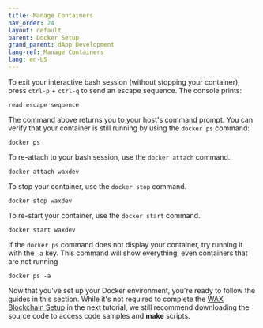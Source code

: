 ```yaml
---
title: Manage Containers
nav_order: 24
layout: default
parent: Docker Setup
grand_parent: dApp Development
lang-ref: Manage Containers
lang: en-US
---
```


To exit your interactive bash session (without stopping your container), press `ctrl-p` + `ctrl-q` to send an escape sequence. The console prints:

```shell
read escape sequence
```

The command above returns you to your host's command prompt. You can verify that your container is still running by using the `docker ps` command:

```shell
docker ps
```

To re-attach to your bash session, use the `docker attach` command.

```shell
docker attach waxdev
```

To stop your container, use the `docker stop` command.

```shell
docker stop waxdev
```

To re-start your container, use the `docker start` command.

```shell
docker start waxdev
```

If the `docker ps` command does not display your container, try running it with the `-a` key. This command will show everything, even containers that are not running

```shell
docker ps -a
```

Now that you've set up your Docker environment, you're ready to follow the guides in this section. While it's not required to complete the [WAX Blockchain Setup](/en/dapp-development/wax-blockchain-setup) in the next tutorial, we still recommend downloading the source code to access code samples and **make** scripts.




